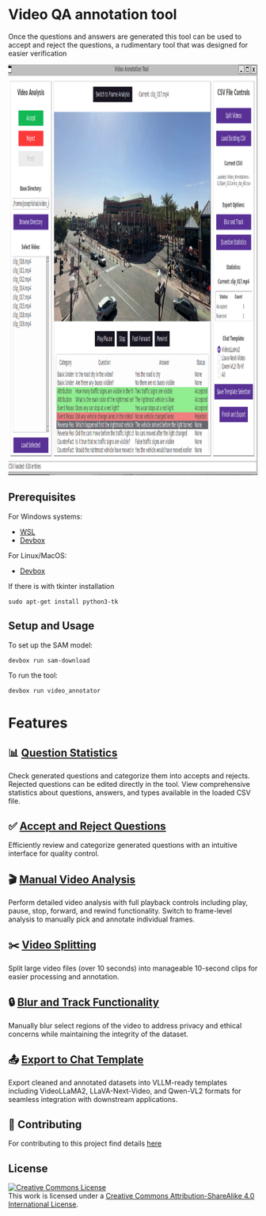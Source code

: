 # Video QA annotation tool

Once the questions and answers are generated this tool can be used to accept and reject the questions, a rudimentary tool that was designed for easier verification

<img width="1205" height="830" alt="image" src="./assets/image.png" />

## Prerequisites

For Windows systems:

- [WSL](https://learn.microsoft.com/en-us/windows/wsl/install)
- [Devbox](https://www.jetify.com/devbox)

For Linux/MacOS:

- [Devbox](https://www.jetify.com/devbox)

If there is with tkinter installation

```
sudo apt-get install python3-tk
```

## Setup and Usage

To set up the SAM model:

```bash
devbox run sam-download
```

To run the tool:

```bash
devbox run video_annotator
```

# Features

## 📊 [Question Statistics](./UserGuide/QuestionStats.md)

Check generated questions and categorize them into accepts and rejects. Rejected questions can be edited directly in the tool. View comprehensive statistics about questions, answers, and types available in the loaded CSV file.

## ✅ [Accept and Reject Questions](./UserGuide/ManualAnnotation.md)

Efficiently review and categorize generated questions with an intuitive interface for quality control.

## 🎬 [Manual Video Analysis](./UserGuide/VideoAnalysis.md)

Perform detailed video analysis with full playback controls including play, pause, stop, forward, and rewind functionality. Switch to frame-level analysis to manually pick and annotate individual frames.

## ✂️ [Video Splitting](./UserGuide/VideoSplit.md)

Split large video files (over 10 seconds) into manageable 10-second clips for easier processing and annotation.

## 🔒 [Blur and Track Functionality](./UserGuide/BlurTrack.md)

Manually blur select regions of the video to address privacy and ethical concerns while maintaining the integrity of the dataset.

## 📤 [Export to Chat Template](./UserGuide/ExportChat.md)

Export cleaned and annotated datasets into VLLM-ready templates including VideoLLaMA2, LLaVA-Next-Video, and Qwen-VL2 formats for seamless integration with downstream applications.

## 🤝 Contributing

For contributing to this project find details [here](./UserGuide/Contribution.md)

## License

<a rel="license" href="http://creativecommons.org/licenses/by-sa/4.0/"><img alt="Creative Commons License" style="border-width:0" src="https://i.creativecommons.org/l/by-sa/4.0/88x31.png" /></a><br />This work is licensed under a <a rel="license" href="http://creativecommons.org/licenses/by-sa/4.0/">Creative Commons Attribution-ShareAlike 4.0 International License</a>.
